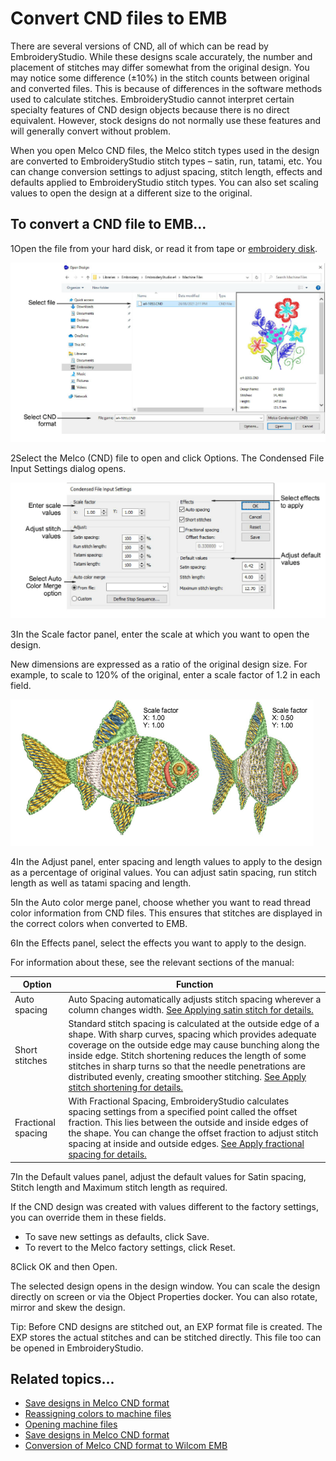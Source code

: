 # Convert CND files to EMB

There are several versions of CND, all of which can be read by EmbroideryStudio. While these designs scale accurately, the number and placement of stitches may differ somewhat from the original design. You may notice some difference (±10%) in the stitch counts between original and converted files. This is because of differences in the software methods used to calculate stitches. EmbroideryStudio cannot interpret certain specialty features of CND design objects because there is no direct equivalent. However, stock designs do not normally use these features and will generally convert without problem.

When you open Melco CND files, the Melco stitch types used in the design are converted to EmbroideryStudio stitch types – satin, run, tatami, etc. You can change conversion settings to adjust spacing, stitch length, effects and defaults applied to EmbroideryStudio stitch types. You can also set scaling values to open the design at a different size to the original.

## To convert a CND file to EMB...

1Open the file from your hard disk, or read it from tape or [embroidery disk](../../glossary/glossary).

![OpenCND.png](assets/OpenCND.png)

2Select the Melco (CND) file to open and click Options. The Condensed File Input Settings dialog opens.

![CondensedFileInputSettings.png](assets/CondensedFileInputSettings.png)

3In the Scale factor panel, enter the scale at which you want to open the design.

New dimensions are expressed as a ratio of the original design size. For example, to scale to 120% of the original, enter a scale factor of 1.2 in each field.

![convert00061.png](assets/convert00061.png)

4In the Adjust panel, enter spacing and length values to apply to the design as a percentage of original values. You can adjust satin spacing, run stitch length as well as tatami spacing and length.

5In the Auto color merge panel, choose whether you want to read thread color information from CND files. This ensures that stitches are displayed in the correct colors when converted to EMB.

6In the Effects panel, select the effects you want to apply to the design.

For information about these, see the relevant sections of the manual:

| Option             | Function                                                                                                                                                                                                                                                                                                                                                                                                                                            |
| ------------------ | --------------------------------------------------------------------------------------------------------------------------------------------------------------------------------------------------------------------------------------------------------------------------------------------------------------------------------------------------------------------------------------------------------------------------------------------------- |
| Auto spacing       | Auto Spacing automatically adjusts stitch spacing wherever a column changes width. [See Applying satin stitch for details.](../../Digitizing/stitches/Applying_satin_stitch)                                                                                                                                                                                                                                                                        |
| Short stitches     | Standard stitch spacing is calculated at the outside edge of a shape. With sharp curves, spacing which provides adequate coverage on the outside edge may cause bunching along the inside edge. Stitch shortening reduces the length of some stitches in sharp turns so that the needle penetrations are distributed evenly, creating smoother stitching. [See Apply stitch shortening for details.](../../Quality/quality/Apply_stitch_shortening) |
| Fractional spacing | With Fractional Spacing, EmbroideryStudio calculates spacing settings from a specified point called the offset fraction. This lies between the outside and inside edges of the shape. You can change the offset fraction to adjust stitch spacing at inside and outside edges. [See Apply fractional spacing for details.](../../Quality/quality/Apply_fractional_spacing)                                                                          |

7In the Default values panel, adjust the default values for Satin spacing, Stitch length and Maximum stitch length as required.

If the CND design was created with values different to the factory settings, you can override them in these fields.

- To save new settings as defaults, click Save.
- To revert to the Melco factory settings, click Reset.

8Click OK and then Open.

The selected design opens in the design window. You can scale the design directly on screen or via the Object Properties docker. You can also rotate, mirror and skew the design.

Tip: Before CND designs are stitched out, an EXP format file is created. The EXP stores the actual stitches and can be stitched directly. This file too can be opened in EmbroideryStudio.

## Related topics...

- [Save designs in Melco CND format](../output/Save_designs_in_Melco_CND_format)
- [Reassigning colors to machine files](Reassigning_colors_to_machine_files)
- [Opening machine files](Opening_machine_files)
- [Save designs in Melco CND format](../output/Save_designs_in_Melco_CND_format)
- [Conversion of Melco CND format to Wilcom EMB](../../Management/formats/Conversion_of_Melco_CND_format_to_Wilcom_EMB)
